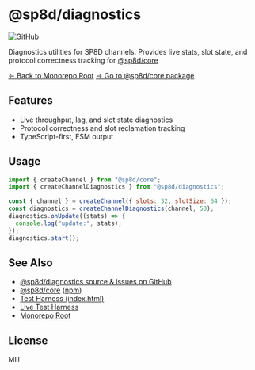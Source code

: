 # @sp8d/diagnostics

[![GitHub](https://img.shields.io/badge/source-github.com%2FSP8D%2Fsp8d-blue?logo=github)](https://github.com/SP8D/sp8d)

Diagnostics utilities for SP8D channels. Provides live stats, slot state, and protocol correctness tracking for [@sp8d/core](../core)

[← Back to Monorepo Root](https://github.com/SP8D/sp8d)
[→ Go to @sp8d/core package](https://github.com/SP8D/sp8d/tree/main/packages/core)

## Features

- Live throughput, lag, and slot state diagnostics
- Protocol correctness and slot reclamation tracking
- TypeScript-first, ESM output

## Usage

```js
import { createChannel } from "@sp8d/core";
import { createChannelDiagnostics } from "@sp8d/diagnostics";

const { channel } = createChannel({ slots: 32, slotSize: 64 });
const diagnostics = createChannelDiagnostics(channel, 50);
diagnostics.onUpdate((stats) => {
  console.log("update:", stats);
});
diagnostics.start();
```

## See Also

- [@sp8d/diagnostics source & issues on GitHub](https://github.com/SP8D/sp8d/tree/main/packages/diagnostics)
- [@sp8d/core](../core) ([npm](https://www.npmjs.com/package/@sp8d/core))
- [Test Harness (index.html)](../core/test/index.html)
- [Live Test Harness](https://sp8d.netlify.app/)
- [Monorepo Root](https://github.com/SP8D/sp8d)

## License

MIT
